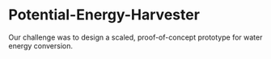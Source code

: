 # Potential-Energy-Harvester
Our challenge was to design a scaled, proof-of-concept prototype for water energy conversion.
